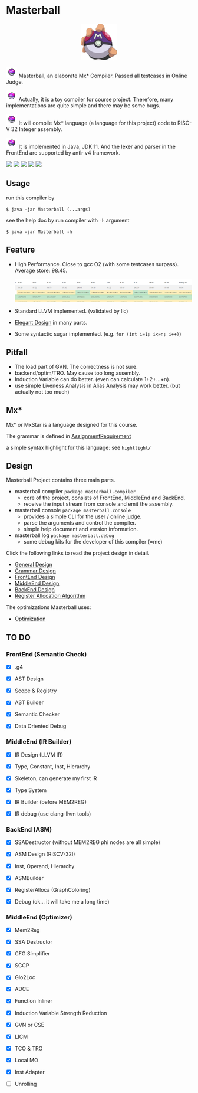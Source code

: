 

# Masterball

<div align="center">
	<img src="asset/big_logo.png" height="100" width="100" />
</div>




<img src="asset/masterball.png" style="zoom:100%;" /> Masterball, an elaborate Mx* Compiler. Passed all testcases in Online Judge.

<img src="asset/masterball.png" style="zoom:100%;" /> Actually, it is a toy compiler for course project. Therefore, many implementations are quite simple and there may be some bugs.

<img src="asset/masterball.png" style="zoom:100%;" /> It will compile Mx* language (a language for this project) code to RISC-V 32 Integer assembly.

<img src="asset/masterball.png" style="zoom:100%;" /> It is implemented in Java, JDK 11. And the lexer and parser in the FrontEnd are supported by antlr v4 framework.



![](https://img.shields.io/badge/implementation-Java-red)  ![](https://img.shields.io/badge/semantic-passed-success)   ![](https://img.shields.io/badge/LLVM_IR-passed-success)   ![](https://img.shields.io/badge/CodeGen-passed-success)  ![](https://img.shields.io/badge/Optim-20/20-success)



## Usage

run this compiler by

```
$ java -jar Masterball (...args)
```

see the help doc by run compiler with `-h` argument

```
$ java -jar Masterball -h
```



## Feature

- High Performance. Close to gcc O2 (with some testcases surpass). Average store: 98.45. 

  ![](asset/performance.png)

- Standard LLVM implemented. (validated by llc)

- [Elegant Design](doc/Feature.md) in many parts. 

- Some syntactic sugar implemented. (e.g. `for (int i=1; i<=n; i++)`)



## Pitfall

- The load part of GVN. The correctness is not sure.
- backend/optim/TRO. May cause too long assembly.
- Induction Variable can do better. (even can calculate 1+2+...+n).
- use simple Liveness Analysis in Alias Analysis may work better. (but actually not too much)



## Mx*

Mx* or MxStar is a language designed for this course.

The grammar is defined in [AssignmentRequirement](doc/README.md)

a simple syntax highlight for this language: see `hightlight/`



## Design

Masterball Project contains three main parts.

- masterball compiler  `package masterball.compiler`
  - core of the project, consists of FrontEnd, MiddleEnd and BackEnd.
  - receive the input stream from console and emit the assembly.
- masterball console  `package masterball.console`
  - provides a simple CLI for the user / online judge.
  - parse the arguments and control the compiler. 
  - simple help document and version information.
- masterball log  `package masterball.debug`
  - some debug kits for the developer of this compiler (=me)



Click the following links to read the project design in detail.

- [General Design](doc/GeneralDesign.md)
- [Grammar Design](src/masterball/grammar/MxStar.g4)
- [FrontEnd Design](doc/FrontEndDesign.md)
- [MiddleEnd Design](doc/IRDesign.md)
- [BackEnd Design](doc/BackEndDesign.md)
- [Register Allocation Algorithm](doc/RegisterAllocation.md)



The optimizations Masterball uses:

- [Optimization](doc/Optimization.md)



## TO DO



### FrontEnd (Semantic Check)

- [x] .g4
- [x] AST Design
- [x] Scope & Registry
- [x] AST Builder
- [x] Semantic Checker
- [x] Data Oriented Debug



### MiddleEnd (IR Builder)

- [x] IR Design (LLVM IR)
- [x] Type, Constant, Inst, Hierarchy
- [x] Skeleton, can generate my first IR
- [x] Type System
- [x] IR Builder (before MEM2REG)
- [x] IR debug (use clang-llvm tools)



### BackEnd (ASM)

- [x] SSADestructor (without MEM2REG phi nodes are all simple)
- [x] ASM Design (RISCV-32I)
- [x] Inst, Operand, Hierarchy
- [x] ASMBuilder
- [x] RegisterAlloca (GraphColoring) 
- [x] Debug (ok... it will take me a long time)



### MiddleEnd (Optimizer)

- [x] Mem2Reg
- [x] SSA Destructor
- [x] CFG Simplifier
- [x] SCCP
- [x] Glo2Loc
- [x] ADCE
- [x] Function Inliner
- [x] Induction Variable Strength Reduction
- [x] GVN or CSE
- [x] LICM
- [x] TCO & TRO
- [x] Local MO
- [x] Inst Adapter
- [ ] Unrolling



